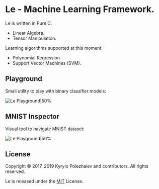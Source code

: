 # Le - Machine Learning Framework.

Le is written in Pure C.
* Linear Algebra.
* Tensor Manipulation.

Learning algorithms supported at this moment:
* Polynomial Regression.
* Support Vector Machines (SVM).

## Playground

Small utility to play with binary classifier models:

![Le Playground|50%](http://kirushyk.github.io/projects/le.png)

## MNIST Inspector

Visual tool to navigate MNIST dataset:

![Le Playground|50%](http://kirushyk.github.io/projects/le-mnist.png)

## License

Copyright &copy; 2017, 2019 Kyrylo Polezhaiev and contributors. All rights reserved.

Le is released under the [MIT](LICENSE) License.
